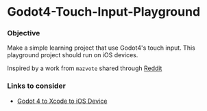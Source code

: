 # Godot4-Touch-Input-Playground

### Objective

Make a simple learning project that use Godot4's touch input. This playground project should run on iOS devices.

Inspired by a work from `mazvote` shared through [Reddit](https://www.reddit.com/r/godot/comments/fe0gux/godot_touch_input_manager_is_a_script_that_adds/)

### Links to consider

- [Godot 4 to Xcode to iOS Device](https://www.youtube.com/watch?v=ClGFSwWRIdw)

